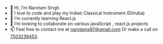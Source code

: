 - 👋 Hi, I’m Narotam Singh
- 👀 I love to code and play my Indian Classical Instrument (Dilruba)
- 🌱 I’m currently learning React.js
- 💞️ I’m looking to collaborate on various javaScript , react.js projects
- 📫 Feel free to contact me at narotams97@gmail.com Or make a call on <a href="tel:+917503239453">7503239453</a>.

<!---
narotamji/narotamji is a ✨ special ✨ repository because its `README.md` (this file) appears on your GitHub profile.
You can click the Preview link to take a look at your changes.
--->
